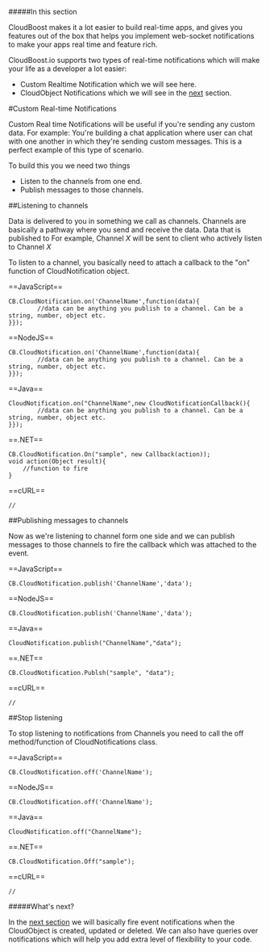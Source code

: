 #####In this section

CloudBoost makes it a lot easier to build real-time apps, and gives you features out of the box that helps you implement web-socket notifications to make your apps real time and feature rich. 

CloudBoost.io supports two types of real-time notifications which will make your life as a developer a lot easier: 

* Custom Realtime Notification which we will see here. 
* CloudObject Notifications which we will see in the [next](?lang=en&category=realtime&subcategory=cloudobjectnotifications) section.

#Custom Real-time Notifications 

Custom Real time Notifications will be useful if you're sending any custom data. For example: You're building a chat application where user can chat with one another in which they're sending custom messages. This is a perfect example of this type of scenario.  

To build this you we need two things

* Listen to the channels from one end. 
* Publish messages to those channels. 

##Listening to channels

Data is delivered to you in something we call as channels. Channels are basically a pathway where you send and receive the data. Data that is published to For example, Channel *X* will be sent to client who actively listen to Channel *X*

To listen to a channel, you basically need to attach a callback to the "on" function of CloudNotification object. 

==JavaScript==
<span class="js-lines" data-query="on">
```
CB.CloudNotification.on('ChannelName',function(data){
		//data can be anything you publish to a channel. Can be a string, number, object etc. 
}});
```
</span>

==NodeJS==
<span class="nodejs-lines" data-query="on">
```
CB.CloudNotification.on('ChannelName',function(data){
		//data can be anything you publish to a channel. Can be a string, number, object etc. 
}});
```
</span>

==Java==
<span class="java-lines" data-query="on">
```
CloudNotification.on("ChannelName",new CloudNotificationCallback(){
		//data can be anything you publish to a channel. Can be a string, number, object etc. 
}});
```
</span>

==.NET==
<span class="dotnet-lines" data-query="on">
```
CB.CloudNotification.On("sample", new Callback(action));
void action(Object result){
    //function to fire
}
```
</span>

==cURL==
<span class="curl-lines" data-query="on">
```
//
```
</span>

##Publishing messages to channels

Now as we're listening to channel form one side and we can publish messages to those channels to fire the callback which was attached to the event. 

==JavaScript==
<span class="js-lines" data-query="publish">
```
CB.CloudNotification.publish('ChannelName','data');
```
</span>

==NodeJS==
<span class="nodejs-lines" data-query="publish">
```
CB.CloudNotification.publish('ChannelName','data');
```
</span>

==Java==
<span class="java-lines" data-query="publish">
```
CloudNotification.publish("ChannelName","data");
```
</span>

==.NET==
<span class="dotnet-lines" data-query="publish">
```
CB.CloudNotification.Publsh("sample", "data");
```
</span>

==cURL==
<span class="curl-lines" data-query="publish">
```
//
```
</span>

##Stop listening

To stop listening to notifications from Channels you need to call the <span class="tut-snippet"> off</span> method/function of CloudNotifications class.

==JavaScript==
<span class="js-lines" data-query="off">
```
CB.CloudNotification.off('ChannelName');
```
</span>

==NodeJS==
<span class="nodejs-lines" data-query="off">
```
CB.CloudNotification.off('ChannelName');
```
</span>

==Java==
<span class="java-lines" data-query="off">
```
CloudNotification.off("ChannelName");
```
</span>

==.NET==
<span class="dotnet-lines" data-query="off">
```
CB.CloudNotification.Off("sample");
```
</span>

==cURL==
<span class="curl-lines" data-query="off">
```
//
```
</span>

#####What's next?

In the [next section](?lang=en&category=realtime&subcategory=cloudobjectnotifications) we will basically fire event notifications when the CloudObject is created, updated or deleted. We can also have queries over notifications which will help you add extra level of flexibility to your code.
